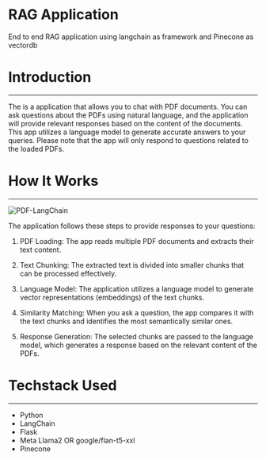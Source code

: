# RAG Application
End to end RAG application using langchain as framework and Pinecone as vectordb

# Introduction
------------
The is a application that allows you to chat with PDF documents. You can ask questions about the PDFs using natural language, and the application will provide relevant responses based on the content of the documents. This app utilizes a language model to generate accurate answers to your queries. Please note that the app will only respond to questions related to the loaded PDFs.

# How It Works
------------
![PDF-LangChain](https://github.com/Vinit21592/End-to-End-MultiPDF-ChatBot/assets/78821357/c73f1d85-8d6f-426c-af4c-ab103d962a30)

The application follows these steps to provide responses to your questions:

1. PDF Loading: The app reads multiple PDF documents and extracts their text content.

2. Text Chunking: The extracted text is divided into smaller chunks that can be processed effectively.

3. Language Model: The application utilizes a language model to generate vector representations (embeddings) of the text chunks.

4. Similarity Matching: When you ask a question, the app compares it with the text chunks and identifies the most semantically similar ones.

5. Response Generation: The selected chunks are passed to the language model, which generates a response based on the relevant content of the PDFs.


# Techstack Used
------------
- Python
- LangChain
- Flask
- Meta Llama2 OR google/flan-t5-xxl
- Pinecone
